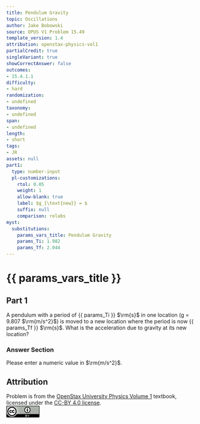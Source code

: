 ```yaml
---
title: Pendulum Gravity
topic: Oscillations
author: Jake Bobowski
source: OPUS V1 Problem 15.49
template_version: 1.4
attribution: openstax-physics-vol1
partialCredit: true
singleVariant: true
showCorrectAnswer: false
outcomes:
- 15.4.1.1
difficulty:
- hard
randomization:
- undefined
taxonomy:
- undefined
span:
- undefined
length:
- short
tags:
- JR
assets: null
part1:
  type: number-input
  pl-customizations:
    rtol: 0.05
    weight: 1
    allow-blank: true
    label: $g_{\text{new}} = $
    suffix: null
    comparison: relabs
myst:
  substitutions:
    params_vars_title: Pendulum Gravity
    params_Ti: 1.982
    params_Tf: 2.044
---
```

# {{ params_vars_title }}

## Part 1

A pendulum with a period of {{ params_Ti }} $\rm{s}$ in one location (g = 9.807 $\rm{m/s^2}$) is moved to a new location where the period is now {{ params_Tf }} $\rm{s}$. What is the acceleration due to gravity at its new location?

### Answer Section

Please enter a numeric value in $\rm{m/s^2}$.

## Attribution

Problem is from the [OpenStax University Physics Volume 1](https://openstax.org/details/books/university-physics-volume-1) textbook, licensed under the [CC-BY 4.0 license](https://creativecommons.org/licenses/by/4.0/).<br>![Image representing the Creative Commons 4.0 BY license.](https://raw.githubusercontent.com/firasm/bits/master/by.png)
